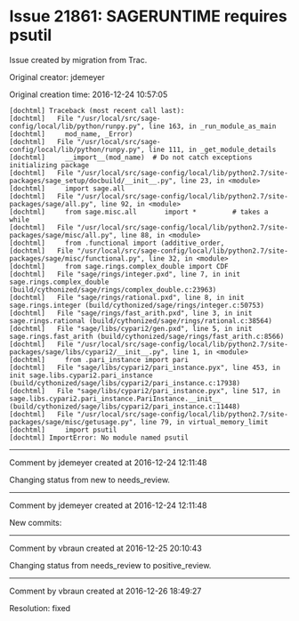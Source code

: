 # Issue 21861: SAGERUNTIME requires psutil

Issue created by migration from Trac.

Original creator: jdemeyer

Original creation time: 2016-12-24 10:57:05


```
[dochtml] Traceback (most recent call last):
[dochtml]   File "/usr/local/src/sage-config/local/lib/python/runpy.py", line 163, in _run_module_as_main
[dochtml]     mod_name, _Error)
[dochtml]   File "/usr/local/src/sage-config/local/lib/python/runpy.py", line 111, in _get_module_details
[dochtml]     __import__(mod_name)  # Do not catch exceptions initializing package
[dochtml]   File "/usr/local/src/sage-config/local/lib/python2.7/site-packages/sage_setup/docbuild/__init__.py", line 23, in <module>
[dochtml]     import sage.all
[dochtml]   File "/usr/local/src/sage-config/local/lib/python2.7/site-packages/sage/all.py", line 92, in <module>
[dochtml]     from sage.misc.all       import *         # takes a while
[dochtml]   File "/usr/local/src/sage-config/local/lib/python2.7/site-packages/sage/misc/all.py", line 88, in <module>
[dochtml]     from .functional import (additive_order,
[dochtml]   File "/usr/local/src/sage-config/local/lib/python2.7/site-packages/sage/misc/functional.py", line 32, in <module>
[dochtml]     from sage.rings.complex_double import CDF
[dochtml]   File "sage/rings/integer.pxd", line 7, in init sage.rings.complex_double (build/cythonized/sage/rings/complex_double.c:23963)
[dochtml]   File "sage/rings/rational.pxd", line 8, in init sage.rings.integer (build/cythonized/sage/rings/integer.c:50753)
[dochtml]   File "sage/rings/fast_arith.pxd", line 3, in init sage.rings.rational (build/cythonized/sage/rings/rational.c:38564)
[dochtml]   File "sage/libs/cypari2/gen.pxd", line 5, in init sage.rings.fast_arith (build/cythonized/sage/rings/fast_arith.c:8566)
[dochtml]   File "/usr/local/src/sage-config/local/lib/python2.7/site-packages/sage/libs/cypari2/__init__.py", line 1, in <module>
[dochtml]     from .pari_instance import pari
[dochtml]   File "sage/libs/cypari2/pari_instance.pyx", line 453, in init sage.libs.cypari2.pari_instance (build/cythonized/sage/libs/cypari2/pari_instance.c:17938)
[dochtml]   File "sage/libs/cypari2/pari_instance.pyx", line 517, in sage.libs.cypari2.pari_instance.PariInstance.__init__ (build/cythonized/sage/libs/cypari2/pari_instance.c:11448)
[dochtml]   File "/usr/local/src/sage-config/local/lib/python2.7/site-packages/sage/misc/getusage.py", line 79, in virtual_memory_limit
[dochtml]     import psutil
[dochtml] ImportError: No module named psutil
```



---

Comment by jdemeyer created at 2016-12-24 12:11:48

Changing status from new to needs_review.


---

Comment by jdemeyer created at 2016-12-24 12:11:48

New commits:


---

Comment by vbraun created at 2016-12-25 20:10:43

Changing status from needs_review to positive_review.


---

Comment by vbraun created at 2016-12-26 18:49:27

Resolution: fixed
